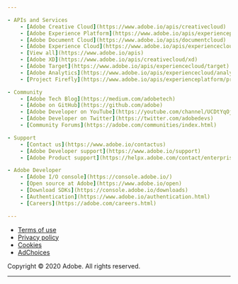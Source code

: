 ```yaml
---

- APIs and Services
    - [Adobe Creative Cloud](https://www.adobe.io/apis/creativecloud)
    - [Adobe Experience Platform](https://www.adobe.io/apis/experienceplatform/home)
    - [Adobe Document Cloud](https://www.adobe.io/apis/documentcloud)
    - [Adobe Experience Cloud](https://www.adobe.io/apis/experiencecloud)
    - [View all](https://www.adobe.io/apis)
    - [Adobe XD](https://www.adobe.io/apis/creativecloud/xd)
    - [Adobe Target](https://www.adobe.io/apis/experiencecloud/target)
    - [Adobe Analytics](https://www.adobe.io/apis/experiencecloud/analytics)
    - [Project Firefly](https://www.adobe.io/apis/experienceplatform/project-firefly)

- Community
    - [Adobe Tech Blog](https://medium.com/adobetech)
    - [Adobe on GitHub](https://github.com/adobe)
    - [Adobe Developer on YouTube](https://youtube.com/channel/UCDtYqOjS9Eq9gacLcbMwhhQ)
    - [Adobe Developer on Twitter](https://twitter.com/adobedevs)
    - [Community Forums](https://adobe.com/communities/index.html)

- Support
    - [Contact us](https://www.adobe.io/contactus)
    - [Adobe Developer support](https://www.adobe.io/support)
    - [Adobe Product support](https://helpx.adobe.com/contact/enterprise-support.html)

- Adobe Developer
    - [Adobe I/O console](https://console.adobe.io/)
    - [Open source at Adobe](https://www.adobe.io/open)
    - [Download SDKs](https://console.adobe.io/downloads)
    - [Authentication](https://www.adobe.io/authentication.html)
    - [Careers](https://adobe.com/careers.html)

---
```



- [Terms of use](https://adobe.com/legal/terms.html)
- [Privacy policy](https://adobe.com/privacy.html)
- [Cookies](https://adobe.com/privacy/cookies.html)
- [AdChoices](https://adobe.com/privacy/opt-out.html#interest-based-ads)



Copyright © 2020 Adobe. All rights reserved.



---
